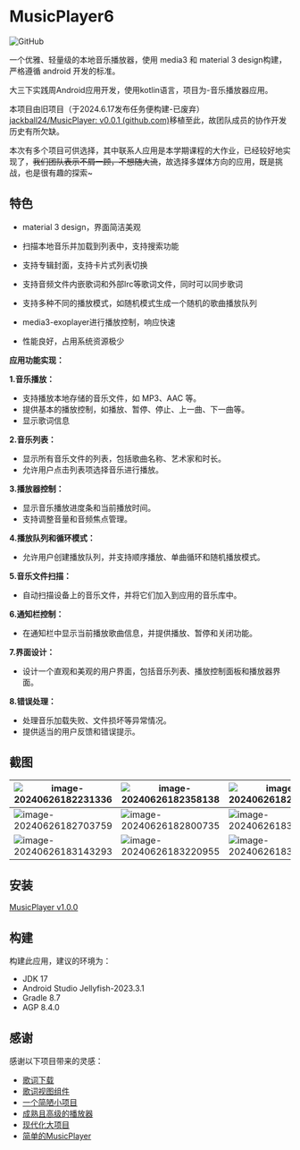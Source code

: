 # MusicPlayer6

![GitHub](https://img.shields.io/github/license/AkaneTan/Gramophone?style=flat-square&logoColor=white&labelColor=black&color=white)

一个优雅、轻量级的本地音乐播放器，使用 media3 和 material 3 design构建，严格遵循 android 开发的标准。

大三下实践周Android应用开发，使用kotlin语言，项目为-音乐播放器应用。

本项目由旧项目（于2024.6.17发布任务便构建-已废弃）[jackball24/MusicPlayer: v0.0.1 (github.com)](https://github.com/jackball24/MusicPlayer)移植至此，故团队成员的协作开发历史有所欠缺。

本次有多个项目可供选择，其中联系人应用是本学期课程的大作业，已经较好地实现了，~~我们团队表示不屑一顾，不想随大流~~，故选择多媒体方向的应用，既是挑战，也是很有趣的探索~

## 特色

- material 3 design，界面简洁美观

- 扫描本地音乐并加载到列表中，支持搜索功能

- 支持专辑封面，支持卡片式列表切换

- 支持音频文件内嵌歌词和外部lrc等歌词文件，同时可以同步歌词

- 支持多种不同的播放模式，如随机模式生成一个随机的歌曲播放队列

- media3-exoplayer进行播放控制，响应快速

- 性能良好，占用系统资源极少

  

**应用功能实现：**

**1.音乐播放：**

- 支持播放本地存储的音乐文件，如 MP3、AAC 等。
- 提供基本的播放控制，如播放、暂停、停止、上一曲、下一曲等。
- 显示歌词信息

**2.音乐列表：**

- 显示所有音乐文件的列表，包括歌曲名称、艺术家和时长。
- 允许用户点击列表项选择音乐进行播放。 

**3.播放器控制：**

- 显示音乐播放进度条和当前播放时间。
- 支持调整音量和音频焦点管理。

**4.播放队列和循环模式：**

- 允许用户创建播放队列，并支持顺序播放、单曲循环和随机播放模式。 

**5.音乐文件扫描：**

- 自动扫描设备上的音乐文件，并将它们加入到应用的音乐库中。 

**6.通知栏控制：**

- 在通知栏中显示当前播放歌曲信息，并提供播放、暂停和关闭功能。 

**7.界面设计：**

- 设计一个直观和美观的用户界面，包括音乐列表、播放控制面板和播放器界面。 

**8.错误处理：**

- 处理音乐加载失败、文件损坏等异常情况。
- 提供适当的用户反馈和错误提示。



## 截图

| ![image-20240626182231336](https://cdn.jsdelivr.net/gh/jackball24/Myblog_pic@main/202406261822477.png) | ![image-20240626182358138](https://cdn.jsdelivr.net/gh/jackball24/Myblog_pic@main/202406261823264.png) | ![image-20240626182611481](https://cdn.jsdelivr.net/gh/jackball24/Myblog_pic@main/202406261826545.png) |
| ------------------------------------------------------------ | ------------------------------------------------------------ | ------------------------------------------------------------ |
| ![image-20240626182703759](https://cdn.jsdelivr.net/gh/jackball24/Myblog_pic@main/202406261827948.png) | ![image-20240626182800735](https://cdn.jsdelivr.net/gh/jackball24/Myblog_pic@main/202406261828813.png) | ![image-20240626183001958](https://cdn.jsdelivr.net/gh/jackball24/Myblog_pic@main/202406261830073.png) |
| ![image-20240626183143293](https://cdn.jsdelivr.net/gh/jackball24/Myblog_pic@main/202406261831355.png) | ![image-20240626183220955](https://cdn.jsdelivr.net/gh/jackball24/Myblog_pic@main/202406261832087.png) | ![image-20240626183318214](https://cdn.jsdelivr.net/gh/jackball24/Myblog_pic@main/202406261833275.png) |



## 安装

[MusicPlayer v1.0.0](https://github.com/jackball24/MusicPlayer6/releases/tag/v1.0.0)



## 构建

构建此应用，建议的环境为：

- JDK 17
- Android Studio Jellyfish-2023.3.1
- Gradle 8.7
- AGP 8.4.0



## 感谢

感谢以下项目带来的灵感：

- [歌词下载](https://github.com/lambada10/songsync)
- [歌词视图组件](https://github.com/Moriafly/LyricViewX)
- [一个简陋小项目](https://github.com/RoseTame/MusicPlayer)
- [成熟且高级的播放器](https://github.com/rRemix/APlayer)
- [现代化大项目](https://github.com/RetroMusicPlayer/RetroMusicPlayer)
- [简单的MusicPlayer](https://github.com/SimpleMobileTools/Simple-Music-Player)

